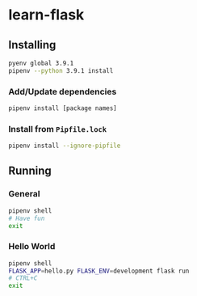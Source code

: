 # learn-flask

## Installing

```bash
pyenv global 3.9.1
pipenv --python 3.9.1 install
```

### Add/Update dependencies

```bash
pipenv install [package names]
```

### Install from `Pipfile.lock`

```bash
pipenv install --ignore-pipfile
```

## Running

### General

```bash
pipenv shell
# Have fun
exit
```

### Hello World

```bash
pipenv shell
FLASK_APP=hello.py FLASK_ENV=development flask run
# CTRL+C
exit
```